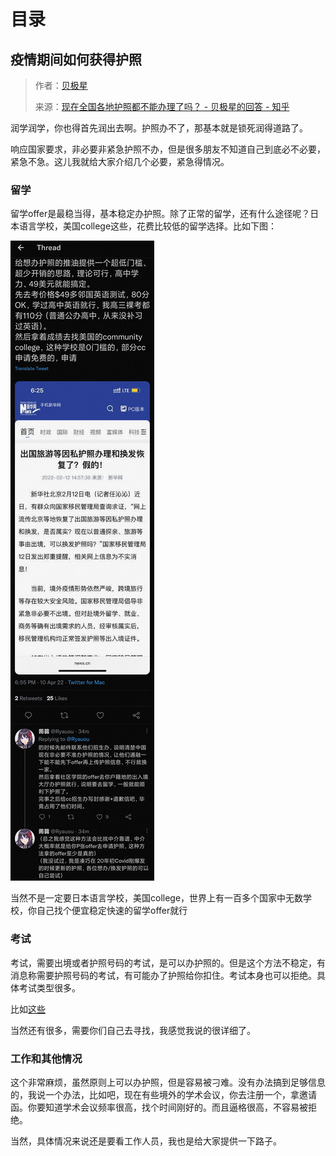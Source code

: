 # 目录

## 疫情期间如何获得护照

> 作者：[贝极星](https://www.zhihu.com/people/gang-tie-59)
>
> 来源：[现在全国各地护照都不能办理了吗？ - 贝极星的回答 - 知乎](https://www.zhihu.com/question/478792506/answer/2444226493)

润学润学，你也得首先润出去啊。护照办不了，那基本就是锁死润得道路了。

响应国家要求，非必要非紧急护照不办，但是很多朋友不知道自己到底必不必要，紧急不急。这儿我就给大家介绍几个必要，紧急得情况。

### 留学

留学offer是最稳当得，基本稳定办护照。除了正常的留学，还有什么途径呢？日本语言学校，美国college这些，花费比较低的留学选择。比如下图：

![护照办理办法](护照办理办法.jpeg)

当然不是一定要日本语言学校，美国college，世界上有一百多个国家中无数学校，你自己找个便宜稳定快速的留学offer就行

### 考试

考试，需要出境或者护照号码的考试，是可以办护照的。但是这个方法不稳定，有消息称需要护照号码的考试，有可能办了护照给你扣住。考试本身也可以拒绝。具体考试类型很多。

比如[这些](https://www.neea.edu.cn/html1/category/1705/2957-1.htm)

当然还有很多，需要你们自己去寻找，我感觉我说的很详细了。

### 工作和其他情况

这个非常麻烦，虽然原则上可以办护照，但是容易被刁难。没有办法搞到足够信息的，我说一个办法，比如吧，现在有些境外的学术会议，你去注册一个，拿邀请函。你要知道学术会议频率很高，找个时间刚好的。而且逼格很高，不容易被拒绝。

当然，具体情况来说还是要看工作人员，我也是给大家提供一下路子。
